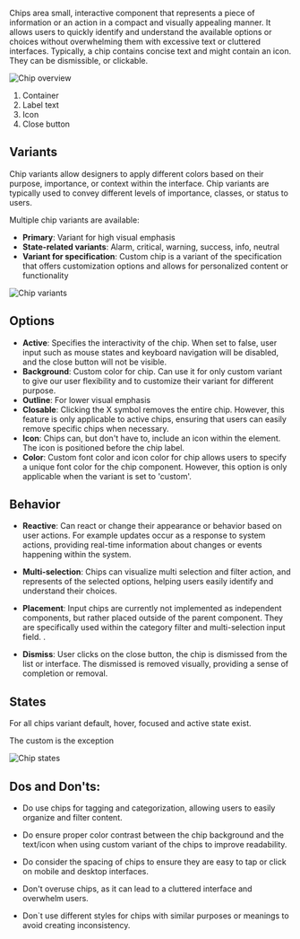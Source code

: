Chips area small, interactive component that represents a piece of information or an action in a compact and visually appealing manner. It allows users to quickly identify and understand the available options or choices without overwhelming them with excessive text or cluttered interfaces. 
Typically, a chip contains concise text and might contain an icon. They can be dismissible, or clickable.

![Chip overview](https://www.figma.com/file/wEptRgAezDU1z80Cn3eZ0o/iX-Pattern-Illustrations?type=design&node-id=1149%3A41643&mode=design&t=ruQOzpPQJMKwnk8f-1)
 
1. Container 
2. Label text 
3. Icon
4. Close button


## Variants
Chip variants allow designers to apply different colors based on their purpose, importance, or context within the interface. Chip variants are typically used to convey different levels of importance, classes, or status to users.


Multiple chip  variants are available: 

- **Primary**: Variant for high visual emphasis
- **State-related variants**: Alarm, critical, warning, success, info, neutral
- **Variant for specification**: Custom chip is a variant of the specification that offers customization options and allows for personalized content or functionality



![Chip variants](https://www.figma.com/file/wEptRgAezDU1z80Cn3eZ0o/iX-Pattern-Illustrations?type=design&node-id=1201%3A9512&mode=design&t=ruQOzpPQJMKwnk8f-1)


## Options
- **Active**: Specifies the interactivity of the chip. When set to false, user input such as mouse states and keyboard navigation will be disabled, and the close button will not be visible.
- **Background**: Custom color for chip. Can use it for only custom variant to give our user flexibility and to customize their variant for different purpose.
- **Outline**: For lower visual emphasis
- **Closable**: Clicking the X symbol removes the entire chip. However, this feature is only applicable to active chips, ensuring that users can easily remove specific chips when necessary.
- **Icon**: Chips can, but don't have to, include an icon within the element. The icon is positioned before the chip label.
- **Color**: Custom font color and icon color for chip allows users to specify a unique font color for the chip component. However, this option is only applicable when the variant is set to 'custom'. 

## Behavior 

- **Reactive**: Can react or change their appearance or behavior based on user actions. For example updates occur as a response to system actions, providing real-time information about changes or events happening within the system.

- **Multi-selection**: Chips can visualize multi selection and filter action, and represents of the selected options, helping users easily identify and understand their choices.

- **Placement**: Input chips are currently not implemented as independent components, but rather placed outside of the parent component. They are specifically used within the category filter and multi-selection input field.
.

- **Dismiss**: User clicks on the close button, the chip is dismissed from the list or interface. The dismissed  is removed visually, providing a sense of completion or removal.


## States  

For all chips variant default, hover, focused and active state exist.

The custom is the exception 


![Chip states](https://www.figma.com/file/wEptRgAezDU1z80Cn3eZ0o/iX-Pattern-Illustrations?type=design&node-id=1246%3A6190&mode=design&t=GHOok90R6TcaUrYi-1)


## Dos and Don'ts: 

- Do use chips for tagging and categorization, allowing users to easily organize and filter content. 

- Do ensure proper color contrast between the chip background and the text/icon when using custom variant of the chips to improve readability. 

- Do consider the spacing of chips to ensure they are easy to tap or click on mobile and desktop interfaces.

- Don't overuse chips, as it can lead to a cluttered interface and overwhelm users.

- Don`t use different styles for chips with similar purposes or meanings to avoid creating inconsistency.